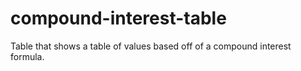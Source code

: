 # compound-interest-table
Table that shows a table of values based off of a compound interest formula.

